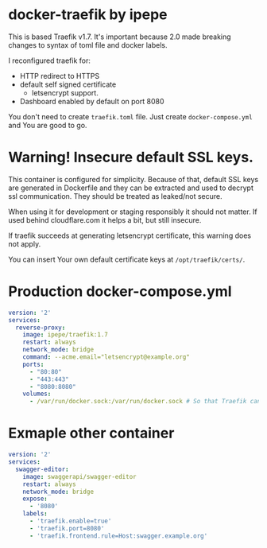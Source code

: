 # docker-traefik by ipepe
This is based Traefik v1.7. It's important because 2.0 made breaking changes to syntax of toml file and docker labels.

I reconfigured traefik for:
 * HTTP redirect to HTTPS
 * default self signed certificate
   * letsencrypt support.
 * Dashboard enabled by default on port 8080

You don't need to create `traefik.toml` file. Just create `docker-compose.yml` and You are good to go.

# Warning! Insecure default SSL keys.
This container is configured for simplicity. Because of that, default SSL keys are generated in Dockerfile and they can be extracted and used to decrypt ssl communication. They should be treated as leaked/not secure. 

When using it for development or staging responsibly it should not matter. If used behind cloudflare.com it helps a bit, but still insecure.

If traefik succeeds at generating letsencrypt certificate, this warning does not apply. 

You can insert Your own default certificate keys at `/opt/traefik/certs/`.

# Production docker-compose.yml

```yaml
version: '2'
services:
  reverse-proxy:
    image: ipepe/traefik:1.7
    restart: always
    network_mode: bridge
    command: --acme.email="letsencrypt@example.org"
    ports:
      - "80:80"
      - "443:443"
      - "8080:8080"
    volumes:
      - /var/run/docker.sock:/var/run/docker.sock # So that Traefik can listen to the Docker events

```

# Exmaple other container
```yaml
version: '2'
services:
  swagger-editor:
    image: swaggerapi/swagger-editor
    restart: always
    network_mode: bridge
    expose:
      - '8080'
    labels:
      - 'traefik.enable=true'
      - 'traefik.port=8080'
      - 'traefik.frontend.rule=Host:swagger.example.org'
```
